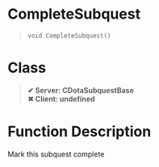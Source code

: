 # CompleteSubquest
> `void CompleteSubquest()`
# Class
> __✔ Server: CDotaSubquestBase__  
> __✖ Client: undefined__  
# Function Description
Mark this subquest complete
